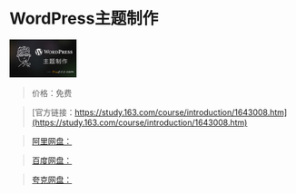 # WordPress主题制作

![img](../../../assets/study163/free/4883872321006928989.jpg)

> 价格：免费

> [官方链接：https://study.163.com/course/introduction/1643008.htm](https://study.163.com/course/introduction/1643008.htm)

> [阿里网盘：]()

> [百度网盘：]()

> [夸克网盘：]()

